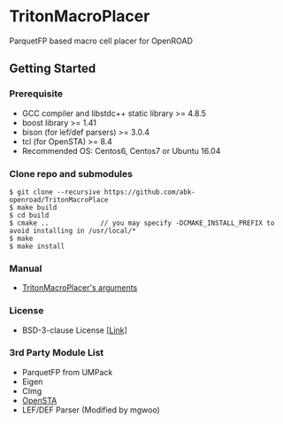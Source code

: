 # TritonMacroPlacer

ParquetFP based macro cell placer for OpenROAD

## Getting Started


### Prerequisite
* GCC compiler and libstdc++ static library >= 4.8.5
* boost library >= 1.41
* bison (for lef/def parsers) >= 3.0.4
* tcl (for OpenSTA) >= 8.4
* Recommended OS: Centos6, Centos7 or Ubuntu 16.04

### Clone repo and submodules 
    $ git clone --recursive https://github.com/abk-openroad/TritonMacroPlace
    $ make build
    $ cd build
    $ cmake ..             // you may specify -DCMAKE_INSTALL_PREFIX to avoid installing in /usr/local/*
    $ make
    $ make install

### Manual
* [TritonMacroPlacer's arguments](doc/BinaryArguments.md)

### License
* BSD-3-clause License [[Link]](LICENSE)

### 3rd Party Module List
* ParquetFP from UMPack
* Eigen
* CImg
* [OpenSTA](https://github.com/abk-openroad/OpenSTA)
* LEF/DEF Parser (Modified by mgwoo)

